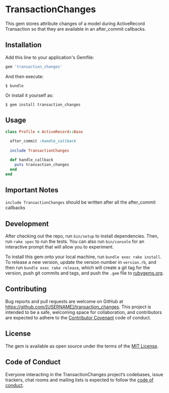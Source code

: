 # TransactionChanges

This gem stores attribute changes of a model during ActiveRecord Transaction so that they are available in an after_commit callbacks.

## Installation

Add this line to your application's Gemfile:

```ruby
gem 'transaction_changes'
```

And then execute:

    $ bundle

Or install it yourself as:

    $ gem install transaction_changes

## Usage

```ruby
class Profile < ActiveRecord::Base

  after_commit :handle_callback
  
  include TransactionChanges

  def handle_callback
    puts transaction_changes
  end
end
```

## Important Notes

`include TransactionChanges` should be written after all the after_commit callbacks

## Development

After checking out the repo, run `bin/setup` to install dependencies. Then, run `rake spec` to run the tests. You can also run `bin/console` for an interactive prompt that will allow you to experiment.

To install this gem onto your local machine, run `bundle exec rake install`. To release a new version, update the version number in `version.rb`, and then run `bundle exec rake release`, which will create a git tag for the version, push git commits and tags, and push the `.gem` file to [rubygems.org](https://rubygems.org).

## Contributing

Bug reports and pull requests are welcome on GitHub at https://github.com/[USERNAME]/transaction_changes. This project is intended to be a safe, welcoming space for collaboration, and contributors are expected to adhere to the [Contributor Covenant](http://contributor-covenant.org) code of conduct.

## License

The gem is available as open source under the terms of the [MIT License](https://opensource.org/licenses/MIT).

## Code of Conduct

Everyone interacting in the TransactionChanges project’s codebases, issue trackers, chat rooms and mailing lists is expected to follow the [code of conduct](https://github.com/[USERNAME]/transaction_changes/blob/master/CODE_OF_CONDUCT.md).
